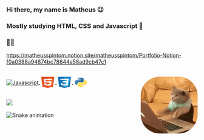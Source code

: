<!--
**mathspin/mathspin** is a ✨ _special_ ✨ repository because its `README.md` (this file) appears on your GitHub profile.

Here are some ideas to get you started:

- 🔭 I’m currently working on ...
- 🌱 I’m currently learning ...
- 👯 I’m looking to collaborate on ...
- 🤔 I’m looking for help with ...
- 💬 Ask me about ...
- 📫 How to reach me: ...
- 😄 Pronouns: ...
- ⚡ Fun fact: ...
-->

### Hi there, my name is Matheus 😉
### Mostly studying HTML, CSS and Javascript 💭
### 💾😃


https://matheusspintom.notion.site/matheusspintom/Portfolio-Notion-f0a0388a94874bc78644a58ad9cb47c1

<!--https://mathspin.github.io/Calculadora-simples_HTML-CSS-Javascript/

https://mathspin.github.io/Projeto-Urna-Eletronica/-->

<!-- animações do final da pág  -->
<div align="center">
  <a href="https://github.com/mathspin">
  <!--<img height="180em" src="https://github-readme-stats.vercel.app/api?username=mathspin&show_icons=true&theme=tokyonight&include_all_commits=true&count_private=true"/>
  <img height="180em" src="https://github-readme-stats.vercel.app/api/top-langs/?username=mathspin&layout=compact&langs_count=7&theme=tokyonight"/> -->
</div>
<div style="display: inline_block"><br> <!-- ícones podem ser encontrados em https://devicon.dev/ -->
  <img align="center" alt="Javascript" height="30" width="40" src="https://cdn.jsdelivr.net/gh/devicons/devicon/icons/javascript/javascript-plain.svg">
  <img align="center" alt="HTML" height="30" width="40" src="https://raw.githubusercontent.com/devicons/devicon/master/icons/html5/html5-original.svg">
  <img align="center" alt="CSS" height="30" width="40" src="https://raw.githubusercontent.com/devicons/devicon/master/icons/css3/css3-original.svg">
  <img align="center" alt="Python" height="30" width="40" src="https://raw.githubusercontent.com/devicons/devicon/master/icons/python/python-original.svg">
  <img align="right" alt="imagemLateral" height="150" style="border-radius:50px;" src="https://github.com/mathspin/mathspin/blob/main/giphy%20(gato%20digitando).gif?raw=true">
</div>
  
  ##
 
<div> <!-- ícones podem ser encontrados em https://dev.to/envoy_/150-badges-for-github-pnk ou https://shields.io/ -->
  <a href="https://www.linkedin.com/in/matheus-siqueira-pinto/" target="_blank"><img src="https://img.shields.io/badge/-LinkedIn-%230077B5?style=for-the-badge&logo=linkedin&logoColor=white" target="_blank"></a> 
 
  ![Snake animation](https://github.com/mathspin/mathspin/blob/output/github-contribution-grid-snake.svg)
 
</div>

